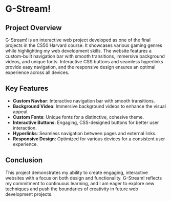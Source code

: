 # G-Stream!

## Project Overview

G-Stream! is an interactive web project developed as one of the final projects in the CS50 Harvard course. It showcases various gaming genres while highlighting my web development skills. The website features a custom-built navigation bar with smooth transitions, immersive background videos, and unique fonts. Interactive CSS buttons and seamless hyperlinks provide easy navigation, and the responsive design ensures an optimal experience across all devices.

## Key Features

- **Custom Navbar**: Interactive navigation bar with smooth transitions.
- **Background Video**: Immersive background videos to enhance the visual appeal.
- **Custom Fonts**: Unique fonts for a distinctive, cohesive theme.
- **Interactive Buttons**: Engaging, CSS-designed buttons for better user interaction.
- **Hyperlinks**: Seamless navigation between pages and external links.
- **Responsive Design**: Optimized for various devices for a consistent user experience.

## Conclusion

This project demonstrates my ability to create engaging, interactive websites with a focus on both design and functionality. G-Stream! reflects my commitment to continuous learning, and I am eager to explore new techniques and push the boundaries of creativity in future web development projects.
